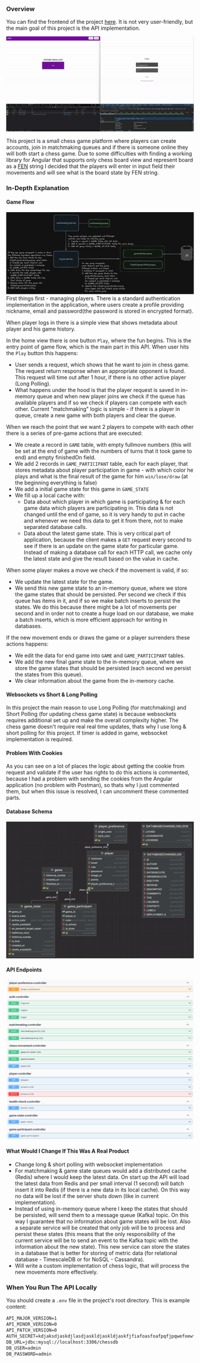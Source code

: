 ### Overview
You can find the frontend of the project [here](https://github.com/iypetrov/chichak-chess-client). It is not very user-friendly, but the main goal of this project is the API implementation.

![Overview](docs/game-overview.gif)

This project is a small chess game platform where players can create accounts, join in matchmaking queues and if there is someone online they will both start a chess game.
Due to some difficulties with finding a working library for Angular that supports only chess board view
and represent board as a [FEN](https://en.wikipedia.org/wiki/Forsyth%E2%80%93Edwards_Notation) string I decided that
the players will enter in input field their movements and will see what is the board state by FEN string. 

### In-Depth Explanation
#### Game Flow
![Game Flow](docs/game-flow.png)
First things first - managing players. There is a standard authentication implementation in the application,
where users create a profile providing nickname, email and password(the password is stored in encrypted format).

When player logs in there is a simple view that shows metadata about player and his game history.

In the home view there is one button `Play`, where the fun begins. This is the entry point of game flow,
which is the main part in this API. When user hits the `Play` button this happens:
- User sends a request, which shows that he want to join in chess game. The request return response when an appropriate opponent is found.
This request will time out after 1 hour, if there is no other active player (Long Polling).
- What happens under the hood is that the player request is saved in in-memory queue and when new player joins we check if the queue has available players
and if so we check if players can compete with each other. Current "matchmaking" logic is simple - if there is a player in queue, create a new game with both players and clear the queue.

When we reach the point that we want 2 players to compete with each other there is a series of pre-game actions that are executed:
- We create a record in `GAME` table, with empty fullmove numbers (this will be set at the end of game with the numbers of turns that it took game to end)
and empty finishedOn field.
- We add 2 records in `GAME_PARTICIPANT` table, each for each player, that stores metadata about player participation in game -
with which color he plays and what is the final result of the game for him `win/lose/draw` (at the beginning everything is false)
- We add a initial game state for this game in `GAME_STATE`
- We fill up a local cache with:
  - Data about which player in which game is participating & for each game data which players are participating in. This data is not changed until the end of game,
  so it is very handy tо put in cache and whenever we need this data to get it from there, not to make separated database calls.
  - Data about the latest game state. This is very critical part of application, because the client makes a `GET` request every second to see if there is an update on the game state for particular game.
  Instead of making a database call for each HTTP call, we cache only the latest state and give the result based on the value in cache.

When some player makes a move we check if the movement is valid, if so:
- We update the latest state for the game.
- We send this new game state to an in-memory queue, where we store the game states that should be persisted. Per second we check if this queue has items in it,
and if so we make batch inserts to persist the states. We do this because there might be a lot of movements per second and in order not to create a huge
load on our database, we make a batch inserts, which is more efficient approach for writing in databases.

If the new movement ends or draws the game or a player surrenders these actions happens:
- We edit the data for end game into `GAME` and `GAME_PARTICIPANT` tables.
- We add the new final game state to the in-memory queue, where we store the game states that should be persisted (each second we persist the states from this queue).
- We clear information about the game from the in-memory cache.

#### Websockets vs Short & Long Polling
In this project the main reason to use Long Polling (for matchmaking) and Short Polling (for updating chess game state) is because
websockets requires additional set up and make the overall complexity higher. The chess game doesn't require real real time updates,
thats why I use long & short polling for this project. If timer is added in game, websocket implementation is required.

#### Problem With Cookies
As you can see on a lot of places the logic about getting the cookie from request and validate if the user has rights to do
this actions is commented, because I had a problem with sending the cookies from the Angular application (no problem with Postman), so
thats why I just commented them, but when this issue is resolved, I can uncomment these commented parts.

#### Database Schema
![Database Schema](docs/database-schema.png)
#### API Endpoints
![API Endpoints](docs/api-endpoints.png)

#### What Would I Change If This Was A Real Product
- Change long & short polling with websocket implementation
- For matchmaking & game state queues would add a distributed cache (Redis) where I would keep the latest data.
On start up the API will load the latest data from Redis and per small interval (1 second) will batch insert it into Redis (if there is a new data
  in its local cache). On this way no data will be lost if the server shuts down (like in current implementation).
- Instead of using in-memory queue where I keep the states that should be persisted, will send them to a message queue (Kafka) topic.
On this way I guarantee that no information about game states will be lost. Also a separate service will be created that
only job will be to process and persist these states (this means that the only responsibility of the current service 
will be to send an event to the Kafka topic with the information about the new state). This new service can store the states
in a database that is better for storing of metric data (for relational database - TimescaleDB or for NoSQL - Cassandra).
- Will write a custom implementation of chess logic, that will process the new movements more effectively.

### When You Run The API Locally
You should create a `.env` file in the project's root directory. This is example content:
```
API_MAJOR_VERSION=1
API_MINOR_VERSION=0
API_PATCH_VERSION=0
AUTH_SECRET=kdjaksdjaskdjlasdjaskldjaskldjaskfjfiafoasfoafpqfjpqwefoewfjoewfjeghsiogjgopsdgsdiog
DB_URL=jdbc:mysql://localhost:3306/chessdb
DB_USER=admin
DB_PASSWORD=admin
```